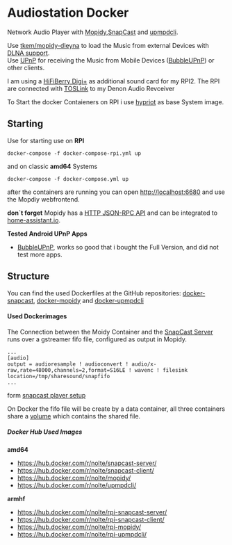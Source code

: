# Audiostation Docker

Network Audio Player with  [Mopidy](https://www.mopidy.com/),[SnapCast](https://github.com/badaix/snapcast) and [upmpdcli](https://www.lesbonscomptes.com/upmpdcli/).

Use [tkem/mopidy-dleyna](https://github.com/tkem/mopidy-dleyna) to load the Music from external Devices with [DLNA support](https://01.org/dleyna).  
Use [UPnP](https://wikipedia.org/wiki/Universal_Plug_and_Play) for receiving the Music from Mobile Devices ([BubbleUPnP](https://play.google.com/store/apps/details?id=com.bubblesoft.android.bubbleupnp)) or other clients.

I am using a [HiFiBerry Digi+](https://www.hifiberry.com/products/digiplus/) as additional sound card for my RPI2. The RPI are connected with [TOSLink](https://en.wikipedia.org/wiki/TOSLINK) to my Denon Audio Revceiver

To Start the docker Contaieners on RPI i use [hypriot](https://blog.hypriot.com/) as base System image.

## Starting

Use for starting use on **RPI**
```
docker-compose -f docker-compose-rpi.yml up
```

and on classic **amd64** Systems
```
docker-compose -f docker-compose.yml up
```

after the containers are running you can open [http://localhost:6680](http://localhost:6680) and use the Mopdiy webfrontend.

**don`t forget** Mopidy has a [HTTP JSON-RPC API](https://docs.mopidy.com/en/latest/api/http/) and can be integrated to [home-assistant.io](https://home-assistant.io/components/media_player.mpd/).

**Tested Android UPnP Apps**

- [BubbleUPnP](https://play.google.com/store/apps/details?id=com.bubblesoft.android.bubbleupnp),  works so good that i bought the Full Version, and did not test more apps.

## Structure

You can find the used Dockerfiles at the GitHub repositories: [docker-snapcast](https://github.com/nolte/docker-snapcast), [docker-mopidy](https://github.com/nolte/docker-mopidy) and [docker-upmpdcli](https://github.com/nolte/docker-upmpdcli)

#### Used Dockerimages

The Connection between the Moidy Container and the [SnapCast Server](https://github.com/badaix/snapcast) runs over a gstreamer fifo file, configured as output in Mopidy.

```
...
[audio]
output = audioresample ! audioconvert ! audio/x-raw,rate=48000,channels=2,format=S16LE ! wavenc ! filesink location=/tmp/sharesound/snapfifo
...
```
form [snapcast player setup ](https://github.com/badaix/snapcast/blob/master/doc/player_setup.md#mopidy)


On Docker the fifo file will be create by a data container, all three containers share a [volume](https://docs.docker.com/compose/compose-file/#volumes) which contains the shared file.

##### Docker Hub Used Images

**amd64**
- https://hub.docker.com/r/nolte/snapcast-server/
- https://hub.docker.com/r/nolte/snapcast-client/
- https://hub.docker.com/r/nolte/mopidy/
- https://hub.docker.com/r/nolte/upmpdcli/

**armhf**
- https://hub.docker.com/r/nolte/rpi-snapcast-server/
- https://hub.docker.com/r/nolte/rpi-snapcast-client/
- https://hub.docker.com/r/nolte/rpi-mopidy/
- https://hub.docker.com/r/nolte/rpi-upmpdcli/
